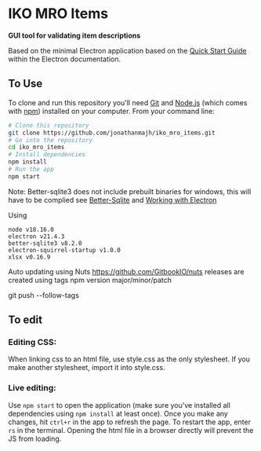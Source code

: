 # IKO MRO Items

**GUI tool for validating item descriptions**

Based on the minimal Electron application based on the [Quick Start Guide](https://electronjs.org/docs/tutorial/quick-start) within the Electron documentation.

## To Use

To clone and run this repository you'll need [Git](https://git-scm.com) and [Node.js](https://nodejs.org/en/download/) (which comes with [npm](http://npmjs.com)) installed on your computer. From your command line:

```bash
# Clone this repository
git clone https://github.com/jonathanmajh/iko_mro_items.git
# Go into the repository
cd iko_mro_items
# Install dependencies
npm install
# Run the app
npm start
```
Note: Better-sqlite3 does not include prebuilt binaries for windows, this will have to be complied see [Better-Sqlite](https://github.com/JoshuaWise/better-sqlite3/blob/master/docs/troubleshooting.md) and [Working with Electron](https://github.com/JoshuaWise/better-sqlite3/issues/126)

Using
```
node v18.16.0
electron v21.4.3
better-sqlite3 v8.2.0
electron-squirrel-startup v1.0.0
xlsx v0.16.9
```

Auto updating using Nuts
https://github.com/GitbookIO/nuts
releases are created using tags
npm version major/minor/patch

git push --follow-tags

## To edit
### Editing CSS:
When linking css to an html file, use style.css as the only stylesheet. If you make another stylesheet, import it into style.css.
### Live editing:
Use ```npm start``` to open the application (make sure you've installed all dependencies using ```npm install``` at least once). Once you make any changes, hit ```ctrl+r``` in the app to refresh the page. To restart the app, enter ```rs``` in the terminal. Opening the html file in a browser directly will prevent the JS from loading.